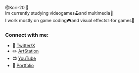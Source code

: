 @Kori-20 :ice_cube: <br/>
Im currently studying videogames:joystick:and multimedia:movie_camera: <br/>
I work mostly on game coding:video_game:and visual effects:sparkles:for games👾 <br/>

### Connect with me:

- 🐤 [Twitter/X](https://twitter.com/KoriCoder)
- ✏️ [ArtStation](https://www.artstation.com/francisconeves5)
- 📺 [YouTube](https://www.youtube.com/@KoriNeves/about)
- 📑 [Portfolio](https://kori-20.github.io/)

<!---
Kori-20/Kori-20 is a ✨ special ✨ repository because its `README.md` (this file) appears on your GitHub profile.
You can click the Preview link to take a look at your changes.
--->

